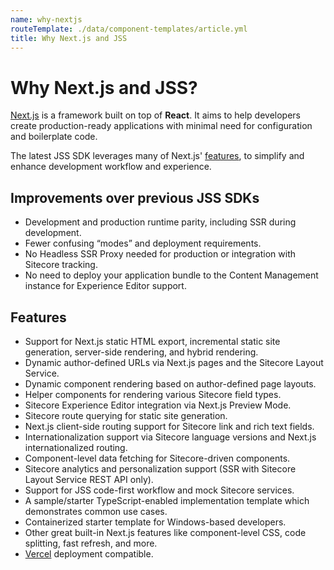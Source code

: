 ```yaml
---
name: why-nextjs
routeTemplate: ./data/component-templates/article.yml
title: Why Next.js and JSS
---
```

# Why Next.js and JSS?

[Next.js](https://nextjs.org/) is a framework built on top of **React**. It aims to help developers create production-ready applications with minimal need for configuration and boilerplate code. 

The latest JSS SDK leverages many of Next.js' [features](https://nextjs.org/#features), to simplify and enhance development workflow and experience. 

## Improvements over previous JSS SDKs

* Development and production runtime parity, including SSR during development.
* Fewer confusing “modes” and deployment requirements.
* No Headless SSR Proxy needed for production or integration with Sitecore tracking.
* No need to deploy your application bundle to the Content Management instance for Experience Editor support.

## Features

- Support for Next.js static HTML export, incremental static site generation, server-side rendering, and hybrid rendering.
- Dynamic author-defined URLs via Next.js pages and the Sitecore Layout Service.
- Dynamic component rendering based on author-defined page layouts.
- Helper components for rendering various Sitecore field types.
- Sitecore Experience Editor integration via Next.js Preview Mode.
- Sitecore route querying for static site generation.
- Next.js client-side routing support for Sitecore link and rich text fields.
- Internationalization support via Sitecore language versions and Next.js internationalized routing.
- Component-level data fetching for Sitecore-driven components.
- Sitecore analytics and personalization support (SSR with Sitecore Layout Service REST API only).
- Support for JSS code-first workflow and mock Sitecore services.
- A sample/starter TypeScript-enabled implementation template which demonstrates common use cases.
- Containerized starter template for Windows-based developers.
- Other great built-in Next.js features like component-level CSS, code splitting, fast refresh, and more.
- [Vercel](https://vercel.com/) deployment compatible.